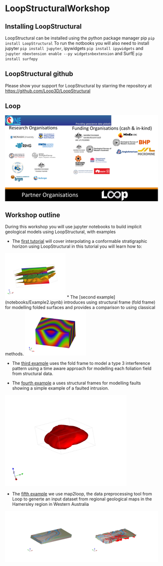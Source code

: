 # LoopStructuralWorkshop

## Installing LoopStructural
LoopStructural can be installed using the python package manager pip
`pip install LoopStructural`
To run the notbooks you will also need to install jupyter `pip install jupyter`, ipywidgets `pip install ipywidgets` and `jupyter nbextension enable --py widgetsnbextension` and SurfE `pip install surfepy`

## LoopStructural github
Please show your support for LoopStructural by starring the repository at https://github.com/Loop3D/LoopStructural

## Loop
<img src="notebooks/images/loop-struct-foot.png" alt="LoopSponsors" />

## Workshop outline
During this workshop you will use jupyter notebooks to build implicit geological models using LoopStructural, with examples  
* The [first tutorial](notebooks/Example1.ipynb) will cover interpolating a conformable stratigraphic horizon using LoopStructural in this tutorial you will learn how to:
<img src="notebooks/images/example1.jpg" alt="Noddy Model" style="width: 200px;"/>
 * The [second example](notebooks/Example2.ipynb) introduces using structural frame (fold frame) for modelling folded surfaces and provides a comparison to using classical methods.
<img src="notebooks/images/example2.jpg" alt="Noddy Model" style="width: 200px;"/>
   
* The [third example](notebooks/Example3.ipynb) uses the fold frame to model a type 3 interference pattern using a time aware approach for modelling each foliation field from structural data.

* The [fourth example](notebooks/Example4.ipynb) a uses structural frames for modelling faults showing a simple example of a faulted intrusion.
<img src="notebooks/images/example4.jpg" alt="Noddy Model" style="width: 400px;"/>

    
* The [fifth example](notebooks/Example5.ipynb) we use map2loop, the data preprocessing tool from Loop to generte an input dataset from regional geological maps in the Hamersley region in Western Australia
<img src="notebooks/images/map2loop.png" alt="Map2loop example" style="width: 1000px;"/>

